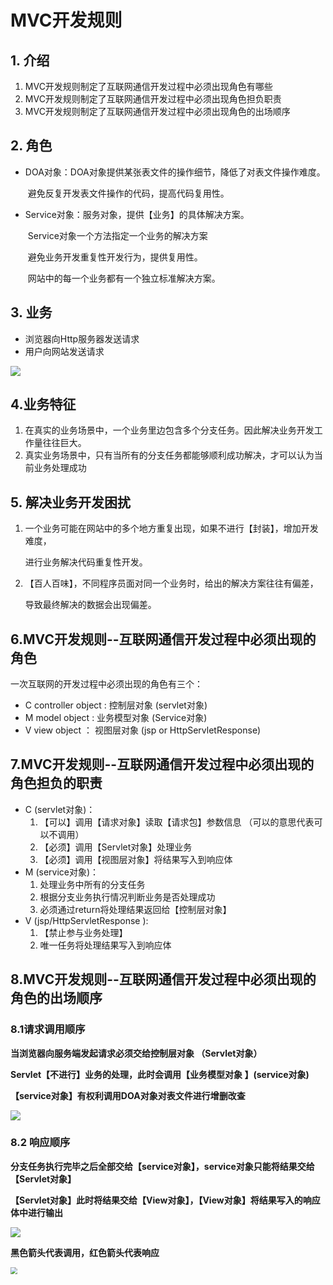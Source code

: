 # MVC开发规则

## 1. 介绍

1. MVC开发规则制定了互联网通信开发过程中必须出现角色有哪些
2. MVC开发规则制定了互联网通信开发过程中必须出现角色担负职责
3. MVC开发规则制定了互联网通信开发过程中必须出现角色的出场顺序

## 2. 角色

- DOA对象：DOA对象提供某张表文件的操作细节，降低了对表文件操作难度。

  ​					避免反复开发表文件操作的代码，提高代码复用性。

- Service对象：服务对象，提供【业务】的具体解决方案。

  ​						Service对象一个方法指定一个业务的解决方案

  ​						避免业务开发重复性开发行为，提供复用性。

  ​						网站中的每一个业务都有一个独立标准解决方案。

## 3. 业务

- 浏览器向Http服务器发送请求
- 用户向网站发送请求

![](https://gitee.com/YunboCheng/imageBad/raw/master/image/20210725110514.png)

## 4.业务特征

1. 在真实的业务场景中，一个业务里边包含多个分支任务。因此解决业务开发工作量往往巨大。
2. 真实业务场景中，只有当所有的分支任务都能够顺利成功解决，才可以认为当前业务处理成功

## 5. 解决业务开发困扰

1. 一个业务可能在网站中的多个地方重复出现，如果不进行【封装】，增加开发难度，

   进行业务解决代码重复性开发。

2. 【百人百味】，不同程序员面对同一个业务时，给出的解决方案往往有偏差，

   导致最终解决的数据会出现偏差。

## 6.MVC开发规则--互联网通信开发过程中必须出现的角色



一次互联网的开发过程中必须出现的角色有三个：

- C   controller  object   :    控制层对象        (servlet对象)
- M  model        object   :   业务模型对象     (Service对象)
- V   view           object   ： 视图层对象         (jsp  or  HttpServletResponse)

## 7.MVC开发规则--互联网通信开发过程中必须出现的角色担负的职责

- C (servlet对象)：
  1. 【可以】调用【请求对象】读取【请求包】参数信息 （可以的意思代表可以不调用）
  2. 【必须】调用【Servlet对象】处理业务
  3. 【必须】调用【视图层对象】将结果写入到响应体
- M (service对象)：
  1. 处理业务中所有的分支任务
  2. 根据分支业务执行情况判断业务是否处理成功
  3. 必须通过return将处理结果返回给【控制层对象】
- V (jsp/HttpServletResponse ):
  1. 【禁止参与业务处理】
  2. 唯一任务将处理结果写入到响应体

## 8.MVC开发规则--互联网通信开发过程中必须出现的角色的出场顺序

### 8.1请求调用顺序

**当浏览器向服务端发起请求必须交给控制层对象 （Servlet对象）**

**Servlet【不进行】业务的处理，此时会调用【业务模型对象 】(service对象)**

**【service对象】有权利调用DOA对象对表文件进行增删改查**

![](https://gitee.com/YunboCheng/imageBad/raw/master/image/20210725115144.png)

### 8.2 响应顺序

**分支任务执行完毕之后全部交给【service对象】，service对象只能将结果交给【Servlet对象】**

**【Servlet对象】此时将结果交给【View对象】，【View对象】将结果写入的响应体中进行输出**

![](https://gitee.com/YunboCheng/imageBad/raw/master/image/20210725114705.png)

**黑色箭头代表调用，红色箭头代表响应**

<img src="https://gitee.com/YunboCheng/imageBad/raw/master/image/20210725114756.png" style="zoom:67%;" />







 